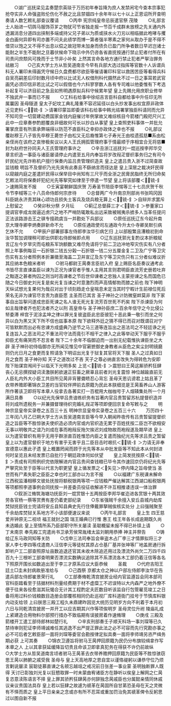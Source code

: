 <!-- { "loadSidebar": true } -->
　　○湖广巡抚梁见孟奏楚宗英琰于万历初年奉旨降为庶人发禁闲宅今查本宗事犯抢夺实非人命强盗败伦伤化不赦之比且禁锢四十余年年以七十以上正恩诏所开查明奏请人数乞敕礼部查议覆请
　　○丙申  宪宗纯皇帝忌辰遣官祭  茂陵
　　○礼部言士人始进一切舆马服饰芬芗之物犹可节省独走报一节百千成群未放榜之先关通内外透漏消息分道四出挟制多端或持父兄子弟以为质或挟水火刀刃以相临据此咆哮与攫金白画何异即有司亦置不问夫此绩学而博一第者强半寒素之家何从取办于是不得不借贷以饱之又不得不出息以偿之故冠带未加身而债负已盈门所争者数日早迟岂诸士能耐之半生不能耐之旦暮伏候命下晓示中外仍咨各省直抚按通行禁止犯者付所在有司责问庶颓风可挽而于士节非小补矣  上然其言命各地方通行禁止犯者严挐治罪务祛敝习　　○己亥大学士方从哲吴道南言今早有兵部大选过指挥等官数十人诉谓兵科无人署印未得画凭守候日久盘费都尽欲臣等催请署印科官以救困苦臣等看得兵科自吴亮嗣差后印封数月顷中府以比试无人权借刑科代摄然此不过一日之事耳若武官画凭必须印信非若比试之可以假借也今六科寥寥数人各有专司难以他委惟有下考选补起复可以济目前之急且如熊明遇原拟兵科守候累年望  皇上先赐允用庶职业修举不独武弁一事而已不报
　　○工科右给事中徐绍吉言臣科自都给事中升任印无所属曩因  圣母隧道  皇太子妃坟工典礼隆重不容迟延径以白头抄发事出权宜原非政体近见吏科＜锍-釒＞请署印蒙旨即委该科右给事中韩光祜署掌独臣科请同而允异不知司空一切营建动费国家金钱内庭催讨年例掌故又难综核目今箭楼门殿咫尺兴工此中一应章奏参酌题覆良非细故何可长以抄白从事望  皇上查照吏科事体一并批允署掌庶音有所禀承弊端得以防范不直臣科之幸抑亦政体之幸也不报
　　○礼部议覆赵穆王八子皆先卒穆王薨世子由松又无后裔惟第七子寿光王由桂遗孤慈■系由松亲侄尚在该府之哀惨极矣议以夫人王氏拥孤管理府事于情最顺于序相宜合无将慈■封为赵府世孙同夫人王氏管理府事许之
　　○辛丑浙江巡抚刘一焜巡按李邦华交章言织造一事臣与诸臣屡请停止内遣至五月内奉旨将岁改叚疋督织事务归之有司今奸民纪光先诈称机户擅行保奏内监吕贵管理织造夫  皇上之遣吕贵入浙不过简查故监钱粮  明旨不及督织乃光先突有此奏且不繇纳言而径达是  皇上深居之裁决奸民得以窥觎内庭之差遣奸民得以保举目中尚知有三尺乎而全浙之民膏民脂终无所归命矣乞敕法司将保奏奸犯纪光先等挐究如律至于停遣一节望  皇上将该部覆＜锍-釒＞速赐简发不报
　　○壬寅宴朝鲜国庆贺  万寿圣节陪臣李惕等三十七员庆贺千秋令节李棫等三十八员命侍郎何宗彦待
　　○总督两广今升南京刑部尚书张鸣冈因科臣姚永济责其昧心颂功且损失土客兵及烧兵粮无算上＜锍-釒＞自辩并求罢斥  上慰留之
　　○癸卯秋分祭  夕月坛
　　○蓟辽总督薛三才＜锍-釒＞参董家口提调官李成龙居逼近虏穴之地不严哨防辄敢私出远采致被贼夷杀掳多人当革任提问正法该路游击王之骐专擅疏虞当一并勘处下兵部议
　　○原任巡抚辽东今起升南京大理寺卿李炳奏辞新命不允
　　○原任通政使司左通政今升太仆寺卿吴默引病乞休不允
　　○甲辰户部署部事左侍郎李汝华引病乞归  上以部殷繁且漕粮初到命汝华暂加调理稍可即出供职右侍郎候即点用
　　○辽东巡抚郭光复酌议本折粮赋言辽左今岁旱灾而屯粮系军饷额数又难尽免请将宁前二卫边冲地窄灾伤实有八分者照上年事例每豆一石折银二钱五分榖一石折银一钱二分五厘金复二卫及广宁等卫灾伤实有五分者照例本折兼徵至海盖二卫并宣辽及东宁等卫灾伤只有三分者似难议折其应纳本色粮米者听
　　○驸马都尉王昺奏言臣初入府  皇上赐臣名臣奏议通考此书皆尽言直谏盖臣以谏为正况为谏官者乎惟人主用其言则君明臣直流芳史册若吐弃之黜逐之甚者拘囚之则当时高谏者之节后世仰谏者之忠独人主蒙拒谏之名而国危已随之今日御史刘光复是矣光复当谏之时意激烈而声高情郁勃而膝之前也  陛下神明天纵试想光复果何为哉召对出于顷刻趋走仓皇喘息未定当其时宁暇计生前禄位死后荣名无非为谏官尽言责为直臣愿  主圣而已其言  圣子神孙之计防微窒衅莫非  陛下家事自出旨挐问遂成忠臣死谏之名人谁无死光复流芳百世死不朽矣  陛下杀谏臣为何如主哉律者齐也犯法者齐之以刑  高皇帝与  圣子神孙臣庶二百余年信守之今比侵公帑委滞  梓宫于泥涂孟坤之律以罪光复彼盗臣此忠臣彼犯十恶此秉一敬引而坐之何异以白为黑又天下所不信也兹事本原  陛下欲释外廷之猜不得已而召对既谓召对宁可皆默默而出必有忠谏方成盛典乃逆节之马三道等连旨出之恶法司之不轻廷诤之光复连旨入之恶法司之不重法司守法而竟引不相干之律入之此等举动天下服乎不服乎抑臣尤有痛哭而不忍言者  陛下二十余年不临御迫而一出别无纪载惟执谏臣坐之大辟  圣子神孙初侍临御亦无所闻见惟见中官窘摭御史身教者从臣危之矣尘封明镜磨则仍光日月之食更而复照请急下明诏出光复于狱复其官将天下服  圣人之过真如日月之食而  圣子神孙知  天子之道改过不吝  天子之尊必纳直言改失为得转危为安即  陛下贻谋宫闱间于以临天下光明多矣  上览＜锍-釒＞震怒曰王昺这厮骄矜狂肆丧心无忌撰捏疑词渎激朕躬欲速正狂畜之厥辜且前者刘光复震惊  神位越踰直前无人臣礼内外大小臣工共目所见昺非肓瞽聋瞆忍心背忘  圣母天恩讥谤君上姑且革了衣带养赡即著锦衣卫差的当官较伴押前去原籍为民此本朕细览是王昺畜养山人游客所作著该卫即将写本章人役拿去各著实打一百棍用大枷枷号于人烟辏集处所一个月满日具奏
　　○以纪光先保举吕贵谙练织务有旨著内官吕贵暂留苏杭提督织造并将刘成所遗税务一并兼摄督理待织完婚礼叚疋等项即便回京复命写敕与之
　　明神宗显皇帝实录卷之五百三十五
明神宗显皇帝实录卷之五百三十六
　　万历四十三年闰八月乙巳朔大学士方从哲吴道南言臣等今早入朝闻昨夜传有吕贵暂留提督织造之旨臣等不胜惊骇夫使织造必须内官或内官织造无累于百姓抚按二臣岂不欲相安无事以明敬共之谊乃刘成在事而袍叚反拖欠挨迟刘成物故而袍叚遂及期早进  皇上以为遣官督织有用乎无用乎群浙直百姓惟恐内臣之复遣而独纪光先等求吕责之暂留  皇上以为遣官督织于地方有害乎无害乎且二臣目击时艰抗＜锍-釒＞力请无非奉宣德意以惠此孑遗  皇上概置罔闻而顾于光先等本从中批发臣等不知此本从何封进何时呈览且未经发票已自批行于朝廷政体何如伏望
　　皇上简发抚按原＜锍-釒＞责成有司照例织完依限解进内官吕贵间查钱粮已毕令其作速回京仍将纪光先等严拏究处至于臣等以代言为职更望  皇上循发票之＜矢见＞停内降之旨毋使当  圣世而有尸素失职之臣臣之幸也时工部亦以为言不报
　　○以福建广东税课未解命江西税监潘相移文彼处抚按将额税银两等项一应钱粮严催达解其江西湖口船税银两等项都照李道事例会同抚按一并差委员役征收解进不许互相推诿违误一体治罪
　　○叙浙江脩筑海塘功抚臣刘一焜赏银十五两按臣李邦华崔迩进各赏银十两其效劳各官杨一蔡等赏赉有差仍着吏部纪录
　　○东省强贼千余擅入安丘县城内劫库焚狱抚臣钱士完请将安丘县知县典史先行住俸戴罪拏贼俟核实处分  上曰强贼聚至千余劫库焚狱关系地方不小该部便速议来说
　　○丙午礼部言
　　皇上生  四王慈爱并钟原无二视顷  福王就封之国  瑞王婚典已行惟  惠王  桂王年各长成逾期既久尚未选婚此  皇上至情所系乃臣部职守所关屡渎  圣聪概留未报不得已补牍上请
　　○丁未南京  奉先殿工完遣尚书卫承芳侯常胤绪太监刘朝用恭捧  神主并祭告
　　○铸给辽东马政同知等关防
　　○戊申三法司奉旨会审盗木占厂李三才情罪拟将三才家人李七李四等戍遣商人汪信李元等徒杖其原占仓基厂基并张坤等厂地盖房通行拆卸听户工二部查照原址亩数追退还官其未收木除追还用过及漂流外尚欠二万四千四百九十三根听工部查明果否漂流实数确议追除其不系漂流各木工部仍着汪信等各名下照原开围长如数追出至于李三才原系应议大臣恭候
　　圣裁
　　○代府吉阳王廷土□圭未封病故册准给与
　　○己酉祭  京都太仓之神以户部左侍郎李汝华在告遣兵部左侍郎崔景荣行礼
　　○工部奏脩乾清宫披房业经内官监遵旨会同本部司官科臣踏看至于拮据材料剂量经费期于材不虚糜工不迟误特以大内森严之地外僚不便于往来各役愈滋其玩愒合无计其工程酌定夫匠数目听该监自行包管雇觅竣工之日备将用过料价钱粮数目造册会部覆核相同仍赴巡视厂库科道衙门挂号于节慎库料银内动支给领  上曰朕思三殿工程久未鼎建昨因览大统历见明岁方向不利着于本月初六日与同乾清宫披房一并开工以应吉期其兴作等项俟明岁  圣母灵位升祔  陵庙礼成上紧建造合用物料尔部预行措办不致临期有误披房着作速脩理
　　○庚戌  三殿及箭楼开工遣工部侍郎林如楚行礼
　　○辛亥刑部奏壬子顺天科场一事刘琛等已久禁待审则犯证李师靖诚难任其逃逸不出严提正罪此法之必不可容而先行究勘亦事之必不可后者乞敕臣部一面将刘琛等委官会勘按律定拟具奏一面将李师靖另咨严缉务期必获  上可其奏
　　○锦衣卫遵旨将驸马王昺押回原籍为民仍分布旗较缉拿作写本章之人  上以其拿获延缓降旨切责且命该卫即拿真犯务在得获不许仍前故纵　　○大学士方从哲吴道南言顷者驸马王昺革去衣带养赡押回原籍为民臣等不胜惊骇窃思王昺以肺腑之戚受我  圣母与  皇上天高地厚之恩自宜以谨恪禔躬以谦恭守位乃烦言剿说屡渎  宸聪徒慕直谏之名顿忘越俎之戒况前日张差一事业蒙  圣明独断罪人既得  天讨已彰独刘光复以狂戆取罪一时未蒙曲宥诸臣方在静听以俟皇上解网之仁昺复恣意渎陈语言不择  皇上罪其骄矜狂肆昺亦何辞独念昺戚臣也分属懿亲情同休戚议亲议贵国法具存  皇上若以狂肆之故遽为禠革在昺固所自甘苐恐圣母在天之灵微有不怿而质之  皇上平日亲亲之念或亦有所不忍耳或重加罚治免其禠革俾令反躬思过以图自新不报
